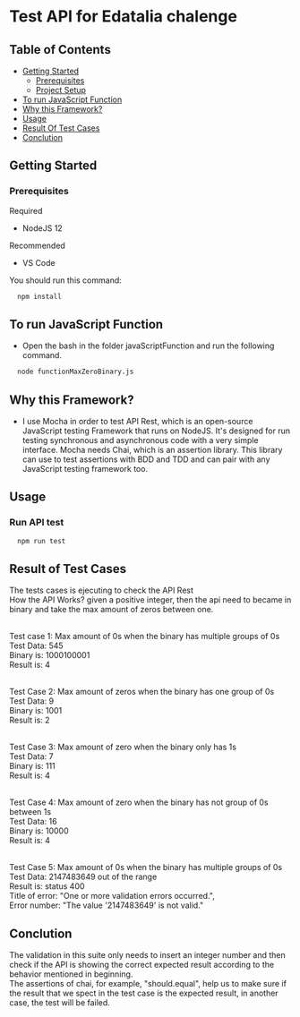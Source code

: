 # Test API for Edatalia chalenge #


## Table of Contents

- [Getting Started](#installation)
  * [Prerequisites](#prerequisites)
  * [Project Setup](#install-project)
- [To run JavaScript Function](#runJavaScriptFunction)
- [Why this Framework?](#tools)
- [Usage](#usage)
- [Result Of Test Cases](#result)
- [Conclution](#conclution)

## <a name="section-installation">Getting Started</a>

### Prerequisites

Required

- NodeJS 12

Recommended

- VS Code

You should run this command:
```bash
  npm install
```
## <a name="runJavaScriptFunction">To run JavaScript Function</a>

- Open the bash in the folder javaScriptFunction and run the following command.

```bash
  node functionMaxZeroBinary.js
```

## <a name="tools">Why this Framework?</a>

* I use Mocha in order to test API Rest, which is an open-source JavaScript testing Framework that runs on NodeJS. It's designed for run testing synchronous and asynchronous code with a very simple interface. Mocha needs Chai, which is an assertion library. This library can use to test assertions with BDD and TDD and can pair with any JavaScript testing framework too. 

## <a name="usage">Usage</a>

### Run API test

```bash
  npm run test
```

## <a name="result">Result of Test Cases</a>

 The tests cases is ejecuting to check the API Rest
<br>How the API Works? given a positive integer, then the api need to became in binary and take the max amount of zeros between one.

<br>Test case 1: Max amount of 0s when the binary has multiple groups of 0s 
<br>Test Data: 545
<br>Binary is: 1000100001
<br>Result is: 4


<br>Test Case 2: Max amount of zeros when the binary has one group of 0s
<br>Test Data: 9
<br>Binary is: 1001
<br>Result is: 2

<br>Test Case 3: Max amount of zero when the binary only has 1s 
<br>Test Data: 7
<br>Binary is: 111
<br>Result is: 4

<br>Test Case 4: Max amount of zero when the binary has not group of 0s between 1s 
<br>Test Data: 16
<br>Binary is: 10000
<br>Result is: 4

<br>Test Case 5: Max amount of 0s when the binary has multiple groups of 0s 
<br>Test Data: 2147483649 out of the range
<br>Result is: status 400
<br>Title of error: "One or more validation errors occurred.",
<br>Error number: "The value '2147483649' is not valid."

## <a name="conclution">Conclution</a>

The validation in this suite only needs to insert an integer number and then check if the API is showing the correct expected result according to the behavior mentioned in beginning. 
<br>The assertions of chai, for example, "should.equal", help us to make sure if the result that we spect in the test case is the expected result, in another case, the test will be failed.


